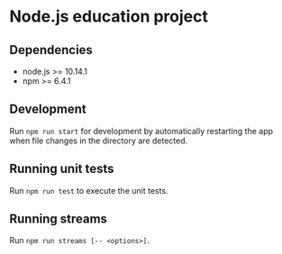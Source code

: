 # Node.js education project

## Dependencies
* node.js >= 10.14.1
* npm >= 6.4.1

## Development

Run `npm run start` for development by automatically restarting the app when file changes in the directory are detected.

## Running unit tests

Run `npm run test` to execute the unit tests.

## Running streams

Run `npm run streams [-- <options>]`.
